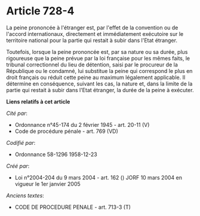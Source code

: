 # Article 728-4

La peine prononcée à l'étranger est, par l'effet de la convention ou de l'accord internationaux, directement et immédiatement
exécutoire sur le territoire national pour la partie qui restait à subir dans l'Etat étranger.

Toutefois, lorsque la peine prononcée est, par sa nature ou sa durée, plus rigoureuse que la peine prévue par la loi
française pour les mêmes faits, le tribunal correctionnel du lieu de détention, saisi par le procureur de la République ou le
condamné, lui substitue la peine qui correspond le plus en droit français ou réduit cette peine au maximum légalement
applicable. Il détermine en conséquence, suivant les cas, la nature et, dans la limite de la partie qui restait à subir dans
l'Etat étranger, la durée de la peine à exécuter.

**Liens relatifs à cet article**

_Cité par_:

  - Ordonnance n°45-174 du 2 février 1945 - art. 20-11 (V)
  - Code de procédure pénale - art. 769 (VD)

_Codifié par_:

  - Ordonnance 58-1296 1958-12-23

_Créé par_:

  - Loi n°2004-204 du 9 mars 2004 - art. 162 () JORF 10 mars 2004 en vigueur le 1er janvier 2005

_Anciens textes_:

  - CODE DE PROCEDURE PENALE - art. 713-3 (T)
